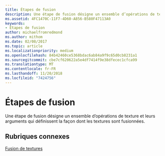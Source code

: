 ```yaml
---
title: Étapes de fusion
description: Une étape de fusion désigne un ensemble d’opérations de texture et leurs arguments qui définissent la façon dont les textures sont fusionnées.
ms.assetid: 4FC1470C-11F7-4D60-A856-B580F47113A0
keywords:
- Étapes de fusion
author: michaelfromredmond
ms.author: mithom
ms.date: 02/08/2017
ms.topic: article
ms.localizationpriority: medium
ms.openlocfilehash: 84b42460ce5368bdac6ab84a9f9c65d0cb8231a1
ms.sourcegitcommit: cbe7cf620622a5e4df7414f9e38dfecec1cfca99
ms.translationtype: MT
ms.contentlocale: fr-FR
ms.lasthandoff: 11/20/2018
ms.locfileid: "7424756"
---
```

# <a name="blending-stages"></a>Étapes de fusion


Une étape de fusion désigne un ensemble d’opérations de texture et leurs arguments qui définissent la façon dont les textures sont fusionnées.

## <a name="span-idrelated-topicsspanrelated-topics"></a><span id="related-topics"></span>Rubriques connexes


[Fusion de textures](texture-blending.md)

 

 




